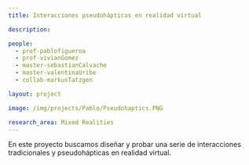 ```yaml
---
title: Interacciones pseudohápticas en realidad virtual

description:

people:
  - prof-pablofigueroa
  - prof-vivianGomez
  - master-sebastianCalvache
  - master-valentinaUribe
  - collab-markusTatzgen

layout: project

image: /img/projects/Pablo/Pseudohaptics.PNG

research_area: Mixed Realities
---
```


En este proyecto buscamos diseñar y probar una serie de interacciones tradicionales y pseudohápticas en realidad virtual.
